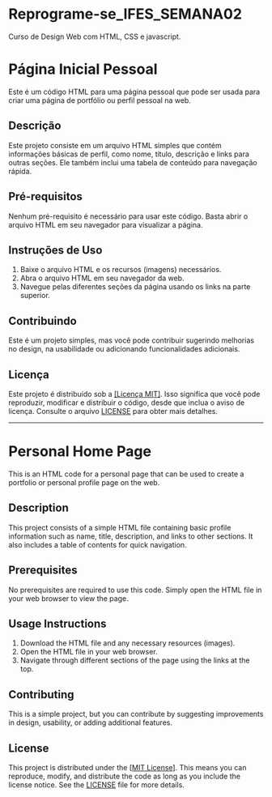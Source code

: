 # Reprograme-se_IFES_SEMANA02
Curso de Design Web com HTML, CSS e javascript.

# Página Inicial Pessoal

Este é um código HTML para uma página pessoal que pode ser usada para criar uma página de portfólio ou perfil pessoal na web.

## Descrição

Este projeto consiste em um arquivo HTML simples que contém informações básicas de perfil, como nome, título, descrição e links para outras seções. Ele também inclui uma tabela de conteúdo para navegação rápida.

## Pré-requisitos

Nenhum pré-requisito é necessário para usar este código. Basta abrir o arquivo HTML em seu navegador para visualizar a página.

## Instruções de Uso

1. Baixe o arquivo HTML e os recursos (imagens) necessários.
2. Abra o arquivo HTML em seu navegador da web.
3. Navegue pelas diferentes seções da página usando os links na parte superior.

## Contribuindo

Este é um projeto simples, mas você pode contribuir sugerindo melhorias no design, na usabilidade ou adicionando funcionalidades adicionais.

## Licença

Este projeto é distribuído sob a [[Licença MIT]](https://opensource.org/license/mit/). Isso significa que você pode reproduzir, modificar e distribuir o código, desde que inclua o aviso de licença. Consulte o arquivo [LICENSE](LICENSE.txt) para obter mais detalhes.

---

# Personal Home Page

This is an HTML code for a personal page that can be used to create a portfolio or personal profile page on the web.

## Description

This project consists of a simple HTML file containing basic profile information such as name, title, description, and links to other sections. It also includes a table of contents for quick navigation.

## Prerequisites

No prerequisites are required to use this code. Simply open the HTML file in your web browser to view the page.

## Usage Instructions

1. Download the HTML file and any necessary resources (images).
2. Open the HTML file in your web browser.
3. Navigate through different sections of the page using the links at the top.

## Contributing

This is a simple project, but you can contribute by suggesting improvements in design, usability, or adding additional features.

## License

This project is distributed under the [[MIT License](https://opensource.org/license/mit/)]. This means you can reproduce, modify, and distribute the code as long as you include the license notice. See the [LICENSE](LICENSE.txt) file for more details.

